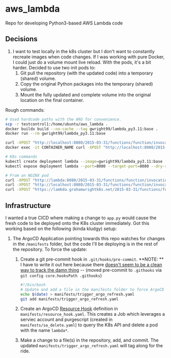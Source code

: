 # aws_lambda
Repo for developing Python3-based AWS Lambda code

## Decisions

1. I want to test locally in the k8s cluster but I don't want to constantly recreate images when code changes. If I was working with pure Docker, I could just do a volume mount live reload. With the pods, it's a bit harder. Decided to use two init pods to:
    1. Git pull the repository (with the updated code) into a temporary (shared) volume.
    2. Copy the original Python packages into the temporary (shared) volume.
    3. Mount the fully updated and complete volume into the original location on the final container.

Rough commands:
```bash
# Used hardcode paths with the ARG for convenience.
scp -r testcontrol1:/home/ubuntu/aws_lambda . 
docker buildx build --no-cache --tag gwright99/lambda_py3.11:base .
docker run --rm gwright99/lambda_py3.11:base

curl -XPOST "http://localhost:8080/2015-03-31/functions/function/invocations" -d '{}'
docker exec -it CONTAINER_NAME curl -XPOST "http://localhost:8080/2015-03-31/functions/function/invocations" -d '{}'

# K8s commands
kubectl create deployment lambda --image=gwright99/lambda_py3.11:base --port=8080 --dry-run=client -o yaml > lambda.yaml
kubectl expose deployment lambda --port=8080 --target-port=8080 --dry-run=client -o yaml >> lambda.yaml 

# From an NGINX pod
curl -XPOST "http://lambda:8080/2015-03-31/functions/function/invocations" -d '{}' --verbose
curl -XPOST "http://localhost:8080/2015-03-31/functions/function/invocations" -d '{}' --verbose
curl -XPOST "https://lambda.grahamwrightk8s.net/2015-03-31/functions/function/invocations" -d '{}' --verbose

```

## Infrastructure

I wanted a true CICD where making a change to `app.py` would cause the fresh code to be deployed onto the K8s cluster immediately. Got this working based on the following (kinda kludgy) setup:

1. The ArgoCD Application pointing towards this repo watches for changes in the `/manifests` folder, but the code I'll be deploying is in the rest of the repository. To force the update:

    1. Create a git pre-commit hook in `.git/hooks/pre-commit`. **NOTE: ** I have to write it out here because there [doesn't seem to be a clean way to track the damn thing](https://stackoverflow.com/questions/427207/can-git-hook-scripts-be-managed-along-with-the-repository) -- (moved pre-commit to `.githooks` via ` git config core.hooksPath .githooks`)
        ```bash
        #!/bin/bash
        # Update and add a file in the manifests folder to force ArgoCD Resource Hook to trigger
        echo $(date) > manifests/trigger_argo_refresh.yaml
        git add manifests/trigger_argo_refresh.yaml 
        ```

    2. Create an ArgoCD [Resource Hook](https://argo-cd.readthedocs.io/en/stable/user-guide/resource_hooks/) definition in `manifests/resource_hook.yaml`. This creates a Job which leverages a serviec account and purgescript (created in `manifests/sa_delete.yaml`) to query the K8s API and delete a pod with the name `lambda*`.

    3. Make a change to a file(s) in the repository, add, and commit. The updated `manifests/trigger_argo_refresh.yaml` will tag along for the ride.

